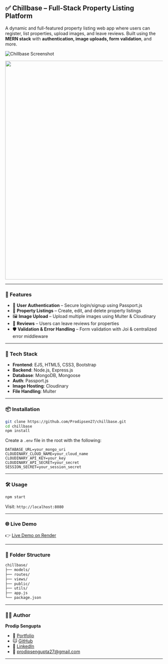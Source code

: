 ## ✅ Chillbase – Full-Stack Property Listing Platform

A dynamic and full-featured property listing web app where users can register, list properties, upload images, and leave reviews. Built using the **MERN stack** with **authentication, image uploads, form validation**, and more.

![Chillbase Screenshot](https://drive.google.com/file/d/1jn0ITxMkwe3elOmCWlnww1xKLMGGDmm8/view?usp=drive_link) <!-- Optional: Add a screenshot -->
<p align="center">
  <img src="./assets/chillbase-screenshot.png" width="700"/>
</p>

---

### 🚀 Features

* 🔐 **User Authentication** – Secure login/signup using Passport.js
* 🏡 **Property Listings** – Create, edit, and delete property listings
* 🖼️ **Image Upload** – Upload multiple images using Multer & Cloudinary
* 📝 **Reviews** – Users can leave reviews for properties
* 🛡️ **Validation & Error Handling** – Form validation with Joi & centralized error middleware

---

### 🔧 Tech Stack

* **Frontend**: EJS, HTML5, CSS3, Bootstrap
* **Backend**: Node.js, Express.js
* **Database**: MongoDB, Mongoose
* **Auth**: Passport.js
* **Image Hosting**: Cloudinary
* **File Handling**: Multer

---

### 📦 Installation

```bash
git clone https://github.com/Prodipsen27/chillbase.git
cd chillbase
npm install
```

Create a `.env` file in the root with the following:

```env
DATABASE_URL=your_mongo_uri
CLOUDINARY_CLOUD_NAME=your_cloud_name
CLOUDINARY_API_KEY=your_key
CLOUDINARY_API_SECRET=your_secret
SESSION_SECRET=your_session_secret
```

---

### 🛠 Usage

```bash
npm start
```

Visit: `http://localhost:8080`

---

### 🌐 Live Demo

👉 [Live Demo on Render](https://chillbase.onrender.com/listings)
<!--👉 [Project Video Walkthrough](https://your-youtube-link.com) *(optional)*-->

---

### 📁 Folder Structure

```bash
chillbase/
├── models/
├── routes/
├── views/
├── public/
├── utils/
├── app.js
└── package.json
```

---

### 🧑‍💻 Author

**Prodip Sengupta**

* 🔗 [Portfolio](https://senguptaprodip27.netlify.app)
* 🐱 [GitHub](https://github.com/Prodipsen27)
* 💼 [LinkedIn](https://linkedin.com/in/prodipsen27)
* 📧 [prodipsengupta27@gmail.com](mailto:prodipsengupta27@gmail.com)

---
